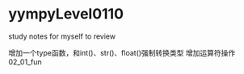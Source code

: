 # yympyLevel0110
study notes for myself to review


增加一个type函数，和int()、str()、float()强制转换类型
增加运算符操作 02_01_fun
